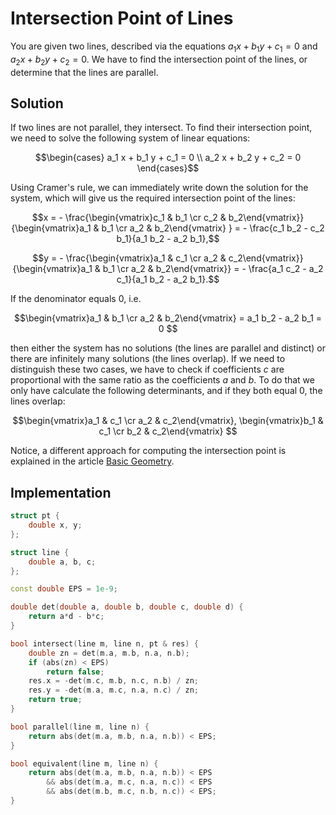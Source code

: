 # Intersection Point of Lines

You are given two lines, described via the equations $a_1 x + b_1 y + c_1 = 0$ and  $a_2 x + b_2 y + c_2 = 0$.
We have to find the intersection point of the lines, or determine that the lines are parallel.

## Solution

If two lines are not parallel, they intersect.
To find their intersection point, we need to solve the following system of linear equations:

$$\begin{cases} a_1 x + b_1 y + c_1 = 0 \\
a_2 x + b_2 y + c_2 = 0
\end{cases}$$

Using Cramer's rule, we can immediately write down the solution for the system, which will give us the required intersection point of the lines:

$$x = - \frac{\begin{vmatrix}c_1 & b_1 \cr c_2 & b_2\end{vmatrix}}{\begin{vmatrix}a_1 & b_1 \cr a_2 & b_2\end{vmatrix} } = - \frac{c_1 b_2 - c_2 b_1}{a_1 b_2 - a_2 b_1},$$

$$y = - \frac{\begin{vmatrix}a_1 & c_1 \cr a_2 & c_2\end{vmatrix}}{\begin{vmatrix}a_1 & b_1 \cr a_2 & b_2\end{vmatrix}} = - \frac{a_1 c_2 - a_2 c_1}{a_1 b_2 - a_2 b_1}.$$

If the denominator equals $0$, i.e.

$$\begin{vmatrix}a_1 & b_1 \cr a_2 & b_2\end{vmatrix} = a_1 b_2 - a_2 b_1 = 0 $$

then either the system has no solutions (the lines are parallel and distinct) or there are infinitely many solutions (the lines overlap).
If we need to distinguish these two cases, we have to check if coefficients $c$ are proportional with the same ratio as the coefficients $a$ and $b$.
To do that we only have calculate the following determinants, and if they both equal $0$, the lines overlap:

$$\begin{vmatrix}a_1 & c_1 \cr a_2 & c_2\end{vmatrix}, \begin{vmatrix}b_1 & c_1 \cr b_2 & c_2\end{vmatrix} $$

Notice, a different approach for computing the intersection point is explained in the article [Basic Geometry](basic-geometry.md).

## Implementation

```{.cpp file=line_intersection}
struct pt {
    double x, y;
};

struct line {
    double a, b, c;
};

const double EPS = 1e-9;

double det(double a, double b, double c, double d) {
    return a*d - b*c;
}

bool intersect(line m, line n, pt & res) {
    double zn = det(m.a, m.b, n.a, n.b);
    if (abs(zn) < EPS)
        return false;
    res.x = -det(m.c, m.b, n.c, n.b) / zn;
    res.y = -det(m.a, m.c, n.a, n.c) / zn;
    return true;
}

bool parallel(line m, line n) {
    return abs(det(m.a, m.b, n.a, n.b)) < EPS;
}

bool equivalent(line m, line n) {
    return abs(det(m.a, m.b, n.a, n.b)) < EPS
        && abs(det(m.a, m.c, n.a, n.c)) < EPS
        && abs(det(m.b, m.c, n.b, n.c)) < EPS;
}
```
